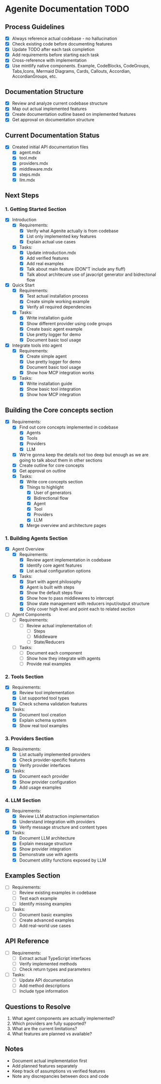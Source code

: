 # Agenite Documentation TODO

## Process Guidelines
- [x] Always reference actual codebase - no hallucination
- [x] Check existing code before documenting features
- [x] Update TODO after each task completion
- [x] Add requirements before starting each task
- [x] Cross-reference with implementation
- [x] Use mintlify native components. Example, CodeBlocks, CodeGroups, Tabs,Icons, Mermaid Diagrams, Cards, Callouts, Accordian, AccordianGroups, etc.

## Documentation Structure
- [x] Review and analyze current codebase structure
- [x] Map out actual implemented features
- [x] Create documentation outline based on implemented features
- [x] Get approval on documentation structure

## Current Documentation Status
- [x] Created initial API documentation files
  - [x] agent.mdx
  - [x] tool.mdx
  - [x] providers.mdx
  - [x] middleware.mdx
  - [x] steps.mdx
  - [x] llm.mdx

## Next Steps

### 1. Getting Started Section
- [x] Introduction
  - [x] Requirements:
    - [x] Verify what Agenite actually is from codebase
    - [x] List only implemented key features
    - [x] Explain actual use cases
  - [x] Tasks:
    - [x] Update introduction.mdx
    - [x] Add verified features
    - [x] Add real examples
    - [x] Talk about main feature (DON"T include any fluff)
    - [x] Talk about architecure use of javacript generator and bidrectonal flow

- [x] Quick Start
  - [x] Requirements:
    - [x] Test actual installation process
    - [x] Create simple working example
    - [x] Verify all required dependencies
  - [x] Tasks:
    - [x] Write installation guide
    - [x] Show different provider using code groups
    - [x] Create basic agent example
    - [x] Use pretty logger for demo
    - [x] Document basic tool usage

- [x] Integrate tools into agent
  - [x] Requirements:
    - [x] Create simple agent
    - [x] Use pretty logger for demo
    - [x] Document basic tool usage
    - [x] Show how MCP integration works
  - [x] Tasks:
    - [x] Write installation guide
    - [x] Show basic tool integration
    - [x] Show how MCP integration

## Building the Core concepts section
- [x] Requirements:
  - [x] Find out core concepts implemented in codebase
    - [x] Agents
    - [x] Tools
    - [x] Providers
    - [x] LLM
  - [x] We're gonna keep the details not too deep but enough as we are going to talk about them in other sections
  - [x] Create outline for core concepts
  - [x] Get approval on outline
  - [x] Tasks:
    - [x] Write core concepts section
    - [x] Things to highlight
      - [x] User of generators 
      - [x] Bidirectional flow
      - [x] Agent
      - [x] Tool
      - [x] Providers
      - [x] LLM
    - [x] Merge overview and architecture pages

### 1. Building Agents Section
- [x] Agent Overview
  - [x] Requirements:
    - [x] Review agent implementation in codebase
    - [x] Identify core agent features
    - [x] List actual configuration options
  - [x] Tasks:
    - [x] Start with agent philosophy
    - [x] Agent is built with steps
    - [x] Show the default steps flow
    - [x] Show how to pass middlewares to intercept
    - [x] Show state management with reducers input/output structure
    - [x] Only cover high level and point each to related section

- [ ] Agent Components
  - [ ] Requirements:
    - [ ] Review actual implementation of:
      - [ ] Steps
      - [ ] Middleware
      - [ ] State/Reducers
  - [ ] Tasks:
    - [ ] Document each component
    - [ ] Show how they integrate with agents
    - [ ] Provide real examples

### 2. Tools Section
- [x] Requirements:
  - [x] Review tool implementation
  - [x] List supported tool types
  - [x] Check schema validation features
- [x] Tasks:
  - [x] Document tool creation
  - [x] Explain schema system
  - [x] Show real tool examples

### 3. Providers Section
- [x] Requirements:
  - [x] List actually implemented providers
  - [x] Check provider-specific features
  - [x] Verify provider interfaces
- [x] Tasks:
  - [x] Document each provider
  - [x] Show provider configuration
  - [x] Add usage examples

### 4. LLM Section
- [x] Requirements:
  - [x] Review LLM abstraction implementation
  - [x] Understand integration with providers
  - [x] Verify message structure and content types
- [x] Tasks:
  - [x] Document LLM architecture
  - [x] Explain message structure
  - [x] Show provider integration
  - [x] Demonstrate use with agents
  - [x] Document utility functions exposed by LLM

## Examples Section
- [ ] Requirements:
  - [ ] Review existing examples in codebase
  - [ ] Test each example
  - [ ] Identify missing examples
- [ ] Tasks:
  - [ ] Document basic examples
  - [ ] Create advanced examples
  - [ ] Add real-world use cases

##  API Reference
- [ ] Requirements:
  - [ ] Extract actual TypeScript interfaces
  - [ ] Verify implemented methods
  - [ ] Check return types and parameters
- [ ] Tasks:
  - [ ] Update API documentation
  - [ ] Add method descriptions
  - [ ] Include type information

## Questions to Resolve
1. What agent components are actually implemented?
2. Which providers are fully supported?
3. What are the current limitations?
4. What features are planned vs available?

## Notes
- Document actual implementation first
- Add planned features separately
- Keep track of assumptions vs verified features
- Note any discrepancies between docs and code 
